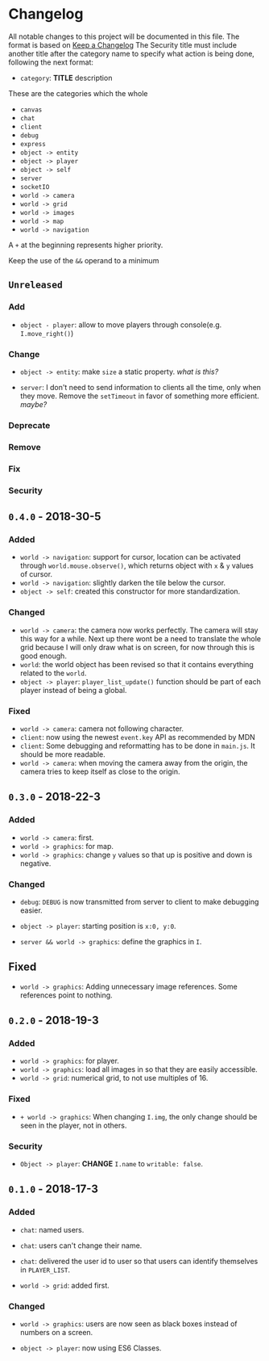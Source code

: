# Changelog
All notable changes to this project will be documented in this file.
The format is based on [Keep a Changelog](http://keepachangelog.com/en/1.0.0/)
The Security title must include another title after the category name to specify what action is being done, following the next format:

- `category`: **TITLE** description

These are the categories which the whole
- `canvas`
- `chat`
- `client`
- `debug`
- `express`
- `object -> entity`
- `object -> player`
- `object -> self`
- `server`
- `socketIO`
- `world -> camera`
- `world -> grid`
- `world -> images`
- `world -> map`
- `world -> navigation`

A `+` at the beginning represents higher priority.

Keep the use of the `&&` operand to a minimum

## `Unreleased`
### Add
- `object - player`: allow to move players through console(e.g. `I.move_right()`)

### Change
- `object -> entity`: make `size` a static property. *what is this?*

- `server`: I don't need to send information to clients all the time, only when they move. Remove the `setTimeout` in favor of something more efficient. *maybe?*

### Deprecate

### Remove

### Fix

### Security



## `0.4.0` - 2018-30-5
### Added
- `world -> navigation`: support for cursor, location can be activated through `world.mouse.observe()`, which returns object with `x` & `y` values of cursor.
- `world -> navigation`: slightly darken the tile below the cursor.
- `object -> self`: created this constructor for more standardization.

### Changed
- `world -> camera`: the camera now works perfectly. The camera will stay this way for a while. Next up there wont be a need to translate the whole grid because I will only draw what is on screen, for now through this is good enough.
- `world`: the world object has been revised so that it contains everything related to the `world`.
- `object -> player`: `player_list_update()` function should be part of each player instead of being a global.

### Fixed
- `world -> camera`: camera not following character.
- `client`: now using the newest `event.key` API as recommended by MDN
- `client`: Some debugging and reformatting has to be done in `main.js`. It should be more readable.
- `world -> camera`: when moving the camera away from the origin, the camera tries to keep itself as close to the origin.



## `0.3.0` - 2018-22-3
### Added
- `world -> camera`: first.
- `world -> graphics`: for map.
- `world -> graphics`: change `y` values so that up is positive and down is negative.

### Changed
- `debug`: `DEBUG` is now transmitted from server to client to make debugging easier.

- `object -> player`: starting position is `x:0, y:0`.

- `server && world -> graphics`: define the graphics in `I`.

## Fixed
- `world -> graphics`: Adding unnecessary image references. Some references point to nothing.



## `0.2.0` - 2018-19-3
### Added
- `world -> graphics`: for player.
- `world -> graphics`: load all images in so that they are easily accessible.
- `world -> grid`: numerical grid, to not use multiples of 16.

### Fixed
- `+ world -> graphics`: When changing `I.img`, the only change should be seen in the player, not in others.

### Security
- `Object -> player`: **CHANGE** `I.name` to `writable: false`.



## `0.1.0` - 2018-17-3
### Added
- `chat`: named users.
- `chat`: users can't change their name.
- `chat`: delivered the user id to user so that users can identify themselves in `PLAYER_LIST`.

- `world -> grid`: added first.

### Changed
- `world -> graphics`: users are now seen as black boxes instead of numbers on a screen.

- `object -> player`: now using ES6 Classes.
